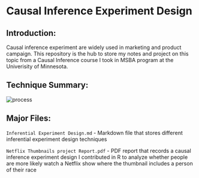 # Causal Inference Experiment Design

## Introduction:

Causal inference experiment are widely used in marketing and product campaign. This repository is the hub to store my notes and project on this topic from a Causal Inference course I took in MSBA program at the Univerisity of Minnesota. 


## Technique Summary:

![process](https://github.com/Olliang/Causal-Inference-Experiment/blob/master/images/common%20thought%20process.png)

## Major Files:

`Inferential Experiment Design.md` - Markdown file that stores different inferential experiment design techniques

`Netflix Thumbnails project Report.pdf` - PDF report that records a causal inference experiment design I contributed in R to analyze whether people are more likely watch a Netflix show where the thumbnail includes a person of their race
